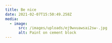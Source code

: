 ```yaml
---
title: Be nice
date: 2021-02-07T15:50:49.258Z
media:
  - image:
      src: /images/uploads/ej9wvuawsai2sw-.jpg
      alt: Paint on cement block
---
```

